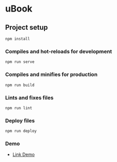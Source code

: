 # uBook

## Project setup
```
npm install
```

### Compiles and hot-reloads for development
```
npm run serve
```

### Compiles and minifies for production
```
npm run build
```

### Lints and fixes files
```
npm run lint
```

### Deploy files
```
npm run deploy
```

### Demo
- [Link Demo](https://lucasprog.github.io/ubook/)
 

